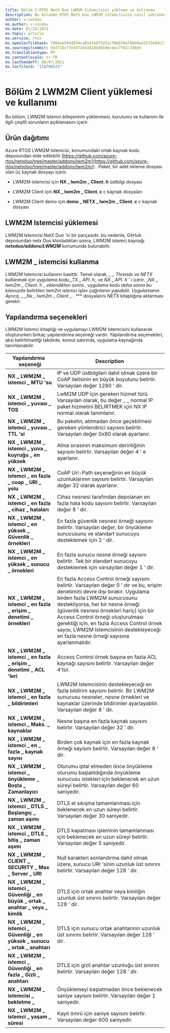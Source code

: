 ```yaml
---
title: Bölüm 2-RTOS NetX Duo LWM2M Istemcisini yükleme ve kullanma
description: Bu bölümde RTOS NetX Duo LWM2M Istemcisinin nasıl yükleneceği ve kullanılacağı açıklanmaktadır.
author: v-condav
ms.author: v-condav
ms.date: 01/22/2021
ms.topic: article
ms.service: rtos
ms.openlocfilehash: f804ae59dd639ca05d1b8f5251cf8b878e78bb9ad2575e08c21d43b14e727a19
ms.sourcegitcommit: 93d716cf7e3d735b18246d659ec9ec7f82c336de
ms.translationtype: MT
ms.contentlocale: tr-TR
ms.lasthandoff: 08/07/2021
ms.locfileid: "116796523"
---
```

# <a name="chapter-2--installation-and-use-of-lwm2m-client"></a>Bölüm 2 LWM2M Client yüklemesi ve kullanımı

Bu bölüm, LWM2M Istemci bileşeninin yüklenmesi, kurulumu ve kullanımı ile ilgili çeşitli sorunların açıklamasını içerir.

## <a name="product-distribution"></a>Ürün dağıtımı

Azure RTOS LWM2M Istemcisi, konumundaki ortak kaynak kodu deposundan elde edilebilir [https://github.com/azure-rtos/netxduo/tree/master/addons/lwm2m](https://github.com/azure-rtos/netxduo/tree/master/addons/lwm2m/) . Paket, bir adet ekleme dosyası olan üç kaynak dosyayı içerir.

* LWM2M Istemcisi için **NX \_ lwm2m \_ Client. h** üstbilgi dosyası

* LWM2M Client için **NX \_ lwm2m \_ Client. c** c kaynak dosyaları

* LWM2M Client demo için **demo \_ NETX \_ lwm2m \_ Client. c** c kaynak dosyası

## <a name="lwm2m-client-installation"></a>LWM2M Istemcisi yüklemesi

LWM2M Istemcisi NetX Duo 'in bir parçasıdır. bu nedenle, GitHub deposundan netx Duo klonladıktan sonra, LWM2M istemci kaynağı ***netxduo/addons/LWM2M*** konumunda bulunabilir.

## <a name="using-lwm2m_client"></a>LWM2M \_ istemcisi kullanma

LWM2M Istemcisi kullanımı basittir. Temel olarak, ***\_ \_ Threadx ve NETX kullanmak için uygulama kodu,*_*_TX \_ API. h_*_ ve _*_NX \_ API. h_*_ ' i içerir. _*_NX \_ lwm2m \_ Client. h_ _ eklendikten sonra *, uygulama kodu daha sonra bu kılavuzda belirtilen lwm2m istemci işlev çağrılarını yapabilir. Uygulamanın Ayrıca, _* _Nx \_ lwm2m \_ Client \_ . \**** dosyalarını NETX kitaplığına aktarması gerekir.

## <a name="configuration-options"></a>Yapılandırma seçenekleri

LWM2M Istemci kitaplığı ve uygulamayı LWM2M Istemcisini kullanarak oluştururken birkaç yapılandırma seçeneği vardır. Yapılandırma seçenekleri, aksi belirtilmediği takdirde, komut satırında, uygulama kaynağında tanımlanabilir.

| Yapılandırma &nbsp; seçeneği | Description |
| --- | --- |
| **NX \_ LWM2M \_ istemci \_ MTU 'su** | IP ve UDP üstbilgileri dahil olmak üzere bir CoAP iletisinin en büyük boyutunu belirtir. Varsayılan değer 1280 ' dir. |
| **NX \_ LWM2M \_ istemci \_ yuvası \_ TOS** | LwM2M UDP için gereken hizmet türü. Varsayılan olarak, bu değer \_ \_ normal IP paket hizmetini BELIRTMEK için NX IP normal olarak tanımlanır. |
| **NX \_ LWM2M \_ istemci \_ yuvası \_ TTL 'si** | Bu paketin, atılmadan önce geçebilmesi gereken yönlendirici sayısını belirtir. Varsayılan değer 0x80 olarak ayarlanır. |
| **NX \_ LWM2M \_ istemci \_ yuva \_ kuyruğu \_ en yüksek** | Alma sırasının maksimum derinliğinin sayısını belirtir. Varsayılan değer 4 ' e ayarlanır. |
| **NX \_ LWM2M \_ istemci \_ en fazla \_ coap \_ URI \_ yolu** | CoAP Uri-Path seçeneğinin en büyük uzunluklarının sayısını belirtir. Varsayılan değer 32 olarak ayarlanır. |
| **NX \_ LWM2M \_ istemci \_ en fazla \_ cihaz \_ hataları** | Cihaz nesnesi tarafından depolanan en fazla hata kodu sayısını belirtir. Varsayılan değer 8 ' dir. |
| **NX \_ LWM2M \_ istemci \_ en yüksek \_ Güvenlik \_ örnekleri** | En fazla güvenlik nesnesi örneği sayısını belirtir. Varsayılan değer, bir önyükleme sunucusunu ve standart sunucuyu desteklemek için 2 ' dir. |
| **NX \_ LWM2M \_ istemci \_ en yüksek \_ sunucu \_ örnekleri** | En fazla sunucu nesne örneği sayısını belirtir. Tek bir standart sunucuyu desteklemek için varsayılan değer 1 ' dir. |
| **NX \_ LWM2M \_ istemci \_ en fazla \_ erişim \_ denetimi \_ örnekleri** | En fazla Access Control örneği sayısını belirtir. Varsayılan değer 0 ' dır ve bu, erişim denetimini devre dışı bırakır. Uygulama birden fazla LWM2M sunucusunu destekliyorsa, her bir nesne örneği (güvenlik nesnesi örnekleri hariç) için bir Access Control örneği oluşturulması gerektiği için, en fazla Access Control örnek sayısı, LWM2M Istemcisinin destekleyeceği en fazla nesne örneği sayısına ayarlanmalıdır. |
| **NX \_ LWM2M \_ istemci \_ en fazla \_ erişim \_ denetimi \_ ACL 'leri** | Access Control örnek başına en fazla ACL kaynağı sayısını belirtir. Varsayılan değer 4'tür. |
| **NX \_ LWM2M \_ istemci \_ en fazla \_ bildirimleri** | LWM2M Istemcisinin destekleyeceği en fazla bildirim sayısını belirtir. Bir LWM2M sunucusu nesneler, nesne örnekleri ve kaynaklar üzerinde bildirimler ayarlayabilir. Varsayılan değer 8 ' dir. |
| **NX \_ LWM2M \_ istemci \_ Maks. \_ kaynaklar** | Nesne başına en fazla kaynak sayısını belirtir. Varsayılan değer 32 ' dir. |
| **NX \_ LWM2M \_ istemci \_ en \_ fazla \_ kaynak sayısı** | Birden çok kaynak için en fazla kaynak örneği sayısını belirtir. Varsayılan değer 8 ' dir. |
| **NX \_ LWM2M \_ istemci \_ önyükleme \_ Boşta \_ Zamanlayıcı** | Oturumu iptal etmeden önce önyükleme oturumu başlatıldığında önyükleme sunucusu istekleri için beklenecek en uzun süreyi belirtir. Varsayılan değer 60 saniyedir. |
| **NX \_ LWM2M \_ istemci \_ DTLS \_ Başlangıç \_ zaman aşımı** | DTLS el sıkışma tamamlanması için beklenecek en uzun süreyi belirtir. Varsayılan değer 30 saniyedir. |
| **NX \_ LWM2M \_ istemci \_ DTLS \_ bitiş \_ zaman aşımı** | DTLS kapatması işleminin tamamlanması için beklenecek en uzun süreyi belirtir. Varsayılan değer 5 saniyedir. |
| **NX \_ LWM2M \_ CLIENT \_ SECURITY \_ Max \_ Server \_ URI** | Null karakteri sonlandırma dahil olmak üzere, sunucu URI 'sinin uzunluk üst sınırını belirtir. Varsayılan değer 128 ' dir. |
| **NX \_ LWM2M \_ istemci \_ Güvenliği \_ en büyük \_ ortak \_ anahtar \_ veya \_ kimlik** | DTLS için ortak anahtar veya kimliğin uzunluk üst sınırını belirtir. Varsayılan değer 128 ' dir. |
| **NX \_ LWM2M \_ istemci \_ Güvenliği \_ en yüksek \_ sunucu \_ ortak \_ anahtarı** | DTLS için sunucu ortak anahtarının uzunluk üst sınırını belirtir. Varsayılan değer 128 ' dir. |
| **NX \_ LWM2M \_ istemci \_ Güvenliği \_ en fazla \_ Gizli \_ anahtarı** | DTLS için gizli anahtar uzunluğu üst sınırını belirtir. Varsayılan değer 128 ' dir. |
| **NX \_ LWM2M \_ istemcisi \_ bekletme \_** | Önyüklemeyi başlatmadan önce beklenecek saniye sayısını belirtir. Varsayılan değer 1 saniyedir. |
| **NX \_ LWM2M \_ istemci \_ yaşam \_ süresi** | Kayıt ömrü için saniye sayısını belirtir. Varsayılan değer 600 saniyedir. |
